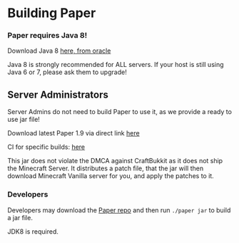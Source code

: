 Building Paper
====================
### Paper requires Java 8!
Download Java 8 [here, from oracle](http://www.oracle.com/technetwork/java/javase/downloads/jdk8-downloads-2133151.html)

Java 8 is strongly recommended for ALL servers. If your host is still using Java 6 or 7, please ask them to upgrade!

## Server Administrators
Server Admins do not need to build Paper to use it, as we provide a ready to use jar file!

Download latest Paper 1.9 via direct link [here](https://paperclip.emc.gs)

CI for specific builds: [here](https://ci.destroystokyo.com/job/PaperSpigot/)

This jar does not violate the DMCA against CraftBukkit as it does not ship the Minecraft Server. It distributes a patch file, that the jar will then download Minecraft Vanilla server for you, and apply the patches to it.

### Developers
Developers may download the [Paper repo](https://paperdev.emc.gs) and then run `./paper jar` to build a jar file.

JDK8 is required.
